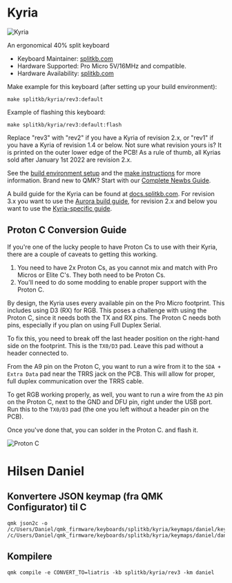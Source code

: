# Kyria

![Kyria](https://cdn.shopify.com/s/files/1/0227/9171/6941/products/PlateCase_f1870016-98b8-43a9-8aed-3eaf073b367b_900x.jpg?v=1568934600)

An ergonomical 40% split keyboard

* Keyboard Maintainer: [splitkb.com](https://github.com/splitkb)
* Hardware Supported: Pro Micro 5V/16MHz and compatible.
* Hardware Availability: [splitkb.com](https://splitkb.com/products/kyria-pcb-kit)

Make example for this keyboard (after setting up your build environment):

    make splitkb/kyria/rev3:default

Example of flashing this keyboard:

    make splitkb/kyria/rev3:default:flash

Replace "rev3" with "rev2" if you have a Kyria of revision 2.x, or "rev1" if you have a Kyria of revision 1.4 or below.
Not sure what revision yours is? It is printed on the outer lower edge of the PCB!
As a rule of thumb, all Kyrias sold after January 1st 2022 are revision 2.x.

See the [build environment setup](https://docs.qmk.fm/#/getting_started_build_tools) and the [make instructions](https://docs.qmk.fm/#/getting_started_make_guide) for more information. Brand new to QMK? Start with our [Complete Newbs Guide](https://docs.qmk.fm/#/newbs).

A build guide for the Kyria can be found at [docs.splitkb.com](https://docs.splitkb.com/hc/en-us/categories/360002241559-Build-Guides). For revision 3.x you want to use the [Aurora build guide](https://docs.splitkb.com/hc/en-us/articles/6269789921564-Aurora-Build-Guide-1-Introduction), for revision 2.x and below you want to use the [Kyria-specific guide](https://docs.splitkb.com/hc/en-us/articles/360010552059-Kyria-Build-Guide-Introduction).

## Proton C Conversion Guide

If you're one of the lucky people to have Proton Cs to use with their Kyria, there are a couple of caveats to getting this working.

1. You need to have 2x Proton Cs, as you cannot mix and match with Pro Micros or Elite C's.  They both need to be Proton Cs.
2. You'll need to do some modding to enable proper support with the Proton C.

By design, the Kyria uses every available pin on the Pro Micro footprint.  This includes using D3 (RX) for RGB.  This poses a challenge with using the Proton C, since it needs both the TX and RX pins. The Proton C needs both pins, especially if you plan on using Full Duplex Serial. 

To fix this, you need to break off the last header position on the right-hand side on the footprint. This is the `TX0/D3` pad. Leave this pad without a header connected to.

From the A9 pin on the Proton C, you want to run a wire from it to the `SDA + Extra Data` pad near the TRRS jack on the PCB. This will allow for proper, full duplex communication over the TRRS cable. 

To get RGB working properly, as well, you want to run a wire from the `A3` pin on the Proton C, next to the GND and DFU pin, right under the USB port.  Run this to the `TX0/D3` pad (the one you left without a header pin on the PCB).

Once you've done that, you can solder in the Proton C. and flash it.

![Proton C](https://i.imgur.com/nICqWLo.jpg)

# Hilsen Daniel
## Konvertere JSON keymap (fra QMK Configurator) til C
```
qmk json2c -o /c/Users/Daniel/qmk_firmware/keyboards/splitkb/kyria/keymaps/daniel/keymap.c /c/Users/Daniel/qmk_firmware/keyboards/splitkb/kyria/keymaps/daniel/daniel.json
```

## Kompilere
```
qmk compile -e CONVERT_TO=liatris -kb splitkb/kyria/rev3 -km daniel
```